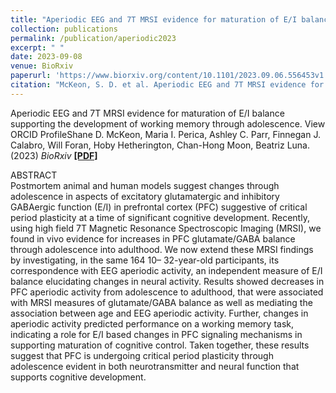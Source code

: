 ```yaml
---
title: "Aperiodic EEG and 7T MRSI evidence for maturation of E/I balance supporting the development of working memory through adolescence"
collection: publications
permalink: /publication/aperiodic2023
excerpt: " "
date: 2023-09-08
venue: BioRxiv
paperurl: 'https://www.biorxiv.org/content/10.1101/2023.09.06.556453v1.full'
citation: "McKeon, S. D. et al. Aperiodic EEG and 7T MRSI evidence for maturation of E/I balance supporting the development of working memory through adolescence. BioRxiv. (2023) doi: https://doi.org/10.1101/2023.09.06.556453 "
---
```

Aperiodic EEG and 7T MRSI evidence for maturation of E/I balance supporting the development of working memory through adolescence. View ORCID ProfileShane D. McKeon, Maria I. Perica, Ashley C. Parr, Finnegan J. Calabro, Will Foran, Hoby Hetherington, Chan-Hong Moon, Beatriz Luna. (2023) *BioRxiv*  [<b>[PDF]</b>](https://shanemckeon.github.io/files/aperiodicBioRxiv.pdf)

ABSTRACT  
Postmortem animal and human models suggest changes through adolescence in aspects of excitatory glutamatergic and inhibitory GABAergic function (E/I) in prefrontal cortex (PFC) suggestive of critical period plasticity at a time of significant cognitive development. Recently, using high field 7T Magnetic Resonance Spectroscopic Imaging (MRSI), we found in vivo evidence for increases in PFC glutamate/GABA balance through adolescence into adulthood. We now extend these MRSI findings by investigating, in the same 164 10– 32-year-old participants, its correspondence with EEG aperiodic activity, an independent measure of E/I balance elucidating changes in neural activity. Results showed decreases in PFC aperiodic activity from adolescence to adulthood, that were associated with MRSI measures of glutamate/GABA balance as well as mediating the association between age and EEG aperiodic activity. Further, changes in aperiodic activity predicted performance on a working memory task, indicating a role for E/I based changes in PFC signaling mechanisms in supporting maturation of cognitive control. Taken together, these results suggest that PFC is undergoing critical period plasticity through adolescence evident in both neurotransmitter and neural function that supports cognitive development.
